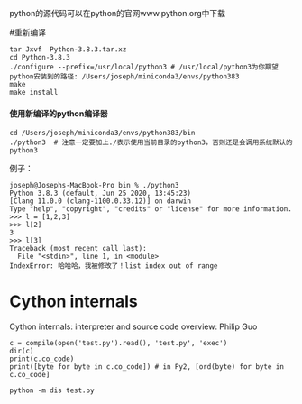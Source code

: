 python的源代码可以在python的官网www.python.org中下载

#重新编译

```
tar Jxvf  Python-3.8.3.tar.xz
cd Python-3.8.3
./configure --prefix=/usr/local/python3 # /usr/local/python3为你期望python安装到的路径: /Users/joseph/miniconda3/envs/python383
make
make install
```

#### 使用新编译的python编译器

```
cd /Users/joseph/miniconda3/envs/python383/bin
./python3  # 注意一定要加上./表示使用当前目录的python3，否则还是会调用系统默认的python3
```

例子：

```
joseph@Josephs-MacBook-Pro bin % ./python3
Python 3.8.3 (default, Jun 25 2020, 13:45:23) 
[Clang 11.0.0 (clang-1100.0.33.12)] on darwin
Type "help", "copyright", "credits" or "license" for more information.
>>> l = [1,2,3]
>>> l[2]
3
>>> l[3]
Traceback (most recent call last):
  File "<stdin>", line 1, in <module>
IndexError: 哈哈哈，我被修改了！list index out of range
```

# Cython internals
Cython internals: interpreter and source code overview: Philip Guo
```
c = compile(open('test.py').read(), 'test.py', 'exec')
dir(c)
print(c.co_code)
print([byte for byte in c.co_code]) # in Py2, [ord(byte) for byte in c.co_code]

python -m dis test.py
```